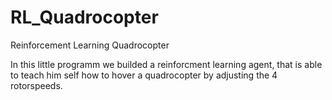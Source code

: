 # RL_Quadrocopter
Reinforcement Learning Quadrocopter

In this little programm we builded a reinforcment learning agent, that is able to teach him self how to hover a quadrocopter by adjusting the 4 rotorspeeds.


